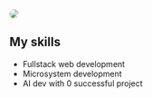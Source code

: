 <img src="https://i.imgur.com/19eLDen.png" style="border-radius: 10px;" />

<h2>My skills</h2>
<ul>
  <li>Fullstack web development</li>
  <li>Microsystem development</li>
  <li>AI dev with 0 successful project</li>
</ul>
<br />
